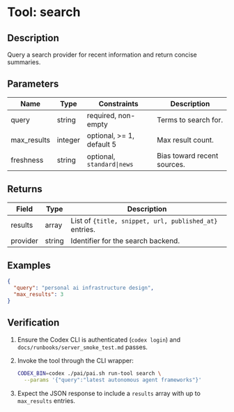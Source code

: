 # Tool: search

## Description

Query a search provider for recent information and return concise summaries.

## Parameters

| Name | Type | Constraints | Description |
| ---- | ---- | ----------- | ----------- |
| query | string | required, non-empty | Terms to search for. |
| max_results | integer | optional, >= 1, default 5 | Max result count. |
| freshness | string | optional, `standard\|news` | Bias toward recent sources. |

## Returns

| Field | Type | Description |
| ----- | ---- | ----------- |
| results | array | List of `{title, snippet, url, published_at}` entries. |
| provider | string | Identifier for the search backend. |

## Examples

```json
{
  "query": "personal ai infrastructure design",
  "max_results": 3
}
```

## Verification

1. Ensure the Codex CLI is authenticated (`codex login`) and
   `docs/runbooks/server_smoke_test.md` passes.
2. Invoke the tool through the CLI wrapper:

   ```bash
   CODEX_BIN=codex ./pai/pai.sh run-tool search \
     --params '{"query":"latest autonomous agent frameworks"}'
   ```

3. Expect the JSON response to include a `results` array with up to
   `max_results` entries.
